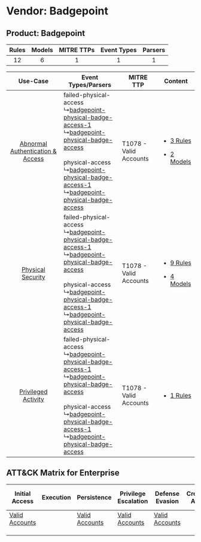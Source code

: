 Vendor: Badgepoint
==================
Product: Badgepoint
-------------------
| Rules | Models | MITRE TTPs | Event Types | Parsers |
|:-----:|:------:|:----------:|:-----------:|:-------:|
|  12   |   6    |     1      |      1      |    1    |

|    Use-Case    | Event Types/Parsers    | MITRE TTP    | Content    |
|:----:| ---- | ---- | ---- |
| [Abnormal Authentication & Access](../../../UseCases/uc_abnormal_authentication_&_access.md) |  failed-physical-access<br> ↳[badgepoint-physical-badge-access-1](Ps/pC_badgepointphysicalbadgeaccess1.md)<br> ↳[badgepoint-physical-badge-access](Ps/pC_badgepointphysicalbadgeaccess.md)<br><br> physical-access<br> ↳[badgepoint-physical-badge-access-1](Ps/pC_badgepointphysicalbadgeaccess1.md)<br> ↳[badgepoint-physical-badge-access](Ps/pC_badgepointphysicalbadgeaccess.md)<br> | T1078 - Valid Accounts<br> | [<ul><li>3 Rules</li></ul><ul><li>2 Models</li></ul>](RM/r_m_badgepoint_badgepoint_Abnormal_Authentication_&_Access.md) |
|    [Physical Security](../../../UseCases/uc_physical_security.md)    |  failed-physical-access<br> ↳[badgepoint-physical-badge-access-1](Ps/pC_badgepointphysicalbadgeaccess1.md)<br> ↳[badgepoint-physical-badge-access](Ps/pC_badgepointphysicalbadgeaccess.md)<br><br> physical-access<br> ↳[badgepoint-physical-badge-access-1](Ps/pC_badgepointphysicalbadgeaccess1.md)<br> ↳[badgepoint-physical-badge-access](Ps/pC_badgepointphysicalbadgeaccess.md)<br> | T1078 - Valid Accounts<br> | [<ul><li>9 Rules</li></ul><ul><li>4 Models</li></ul>](RM/r_m_badgepoint_badgepoint_Physical_Security.md)    |
|    [Privileged Activity](../../../UseCases/uc_privileged_activity.md)    |  failed-physical-access<br> ↳[badgepoint-physical-badge-access-1](Ps/pC_badgepointphysicalbadgeaccess1.md)<br> ↳[badgepoint-physical-badge-access](Ps/pC_badgepointphysicalbadgeaccess.md)<br><br> physical-access<br> ↳[badgepoint-physical-badge-access-1](Ps/pC_badgepointphysicalbadgeaccess1.md)<br> ↳[badgepoint-physical-badge-access](Ps/pC_badgepointphysicalbadgeaccess.md)<br> | T1078 - Valid Accounts<br> | [<ul><li>1 Rules</li></ul>](RM/r_m_badgepoint_badgepoint_Privileged_Activity.md)    |

ATT&CK Matrix for Enterprise
----------------------------
| Initial Access                                                      | Execution | Persistence                                                         | Privilege Escalation                                                | Defense Evasion                                                     | Credential Access | Discovery | Lateral Movement | Collection | Command and Control | Exfiltration | Impact |
| ------------------------------------------------------------------- | --------- | ------------------------------------------------------------------- | ------------------------------------------------------------------- | ------------------------------------------------------------------- | ----------------- | --------- | ---------------- | ---------- | ------------------- | ------------ | ------ |
| [Valid Accounts](https://attack.mitre.org/techniques/T1078)<br><br> |           | [Valid Accounts](https://attack.mitre.org/techniques/T1078)<br><br> | [Valid Accounts](https://attack.mitre.org/techniques/T1078)<br><br> | [Valid Accounts](https://attack.mitre.org/techniques/T1078)<br><br> |                   |           |                  |            |                     |              |        |
